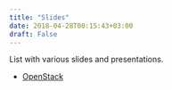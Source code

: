 ```yaml
---
title: "Slides"
date: 2018-04-28T00:15:43+03:00
draft: False
---
```

List with various slides and presentations.


<!--more-->


* [OpenStack](http://openstack-slides.mateimicu.com)

